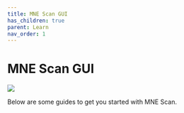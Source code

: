 ```yaml
---
title: MNE Scan GUI
has_children: true
parent: Learn
nav_order: 1
---
```

# MNE Scan GUI

![](https://github.com/mne-cpp/media/blob/master/images/sourceloc.gif?raw=true)

Below are some guides to get you started with MNE Scan.
